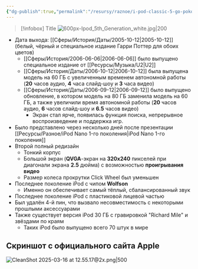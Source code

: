 ```yaml
---
{"dg-publish":true,"permalink":"/resursy/raznoe/i-pod-classic-5-go-pokoleniya/"}
---
```


> [!infobox] Title
> ![600px-Ipod_5th_Generation_white.jpg|200](/img/user/%D0%90%D1%80%D1%85%D0%B8%D0%B2/%D0%9A%D1%8D%D1%88/600px-Ipod_5th_Generation_white.jpg)
- Дата выхода: [[Сферы/История/Даты/2005-10-12\|2005-10-12]] (белый, чёрный и специальное издание Гарри Поттер для обоих цветов)
	- [[Сферы/История/2006-06-06\|2006-06-06]] было выпущено специальное издание от [[Ресурсы/Музыка/U2\|U2]]
	- [[Сферы/История/Даты/2006-10-12\|2006-10-12]] была выпущена модель на 60 ГБ с увеличенным временем автономной работы (**20** часов аудио, **4** часа слайд-шоу и **3** часа видео)
	- [[Сферы/История/Даты/2006-09-12\|2006-09-12]] было выпущено обновление, в котором модель на 80 ГБ заменила модель на 60 ГБ, а также увеличили время автономной работы (**20** часов аудио, **6** часов слайд-шоу и **6.5** часов видео)
		- Экран стал ярче, появилась функция поиска, непрерывное воспроизведение и поддержка игр. 
- Было представлено через несколько дней после презентации [[Ресурсы/Разное/iPod Nano 1-го поколения\|iPod Nano 1-го поколения]]
- Второй полный редизайн
	- Тонкий корпус
	- Большой экран (**QVGA**-экран на **320x240** пикселей при диагонали экрана **2.5** дюйма) с возможностью **проигрывания видео** 
	- Размер колеса прокрутки Click Wheel был уменьшен 
- Последнее поколение iPod с чипом **Wolfson**
	- Именно он обеспечивает самый тёплый, сбалансированный звук 
- Последнее поколение iPod с пластиковой лицевой частью
- Был удалён 4-й пин, что вызвало несовместимость с некоторыми прошлыми аксессуарами
- Также существует версия iPod 30 ГБ с гравировкой "Richard Mile" и звёздами по краям 
	- Таких iPod было выпущено всего 70 штук в мире 
## Скриншот с официального сайта Apple
![CleanShot 2025-03-16 at 12.55.17@2x.png|500](/img/user/%D0%90%D1%80%D1%85%D0%B8%D0%B2/%D0%9A%D1%8D%D1%88/CleanShot%202025-03-16%20at%2012.55.17@2x.png)